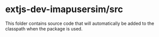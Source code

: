 # extjs-dev-imapusersim/src

This folder contains source code that will automatically be added to the classpath when
the package is used.
